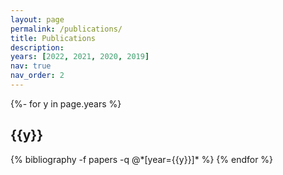 ```yaml
---
layout: page
permalink: /publications/
title: Publications
description: 
years: [2022, 2021, 2020, 2019]
nav: true
nav_order: 2
---
```

<!-- _pages/publications.md -->

<div class="publications">
{%- for y in page.years %}
  <h2 class="year">{{y}}</h2>
  {% bibliography -f papers -q @*[year={{y}}]* %}
{% endfor %}
</div>

